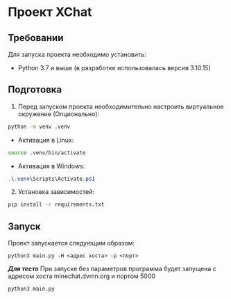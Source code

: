# Проект XChat
## Требовании
Для запуска проекта необходимо установить:
* Python 3.7 и выше (в разработке использовалась версия 3.10.15)
## Подготовка
1. Перед запуском проекта необходимительно настроить виртуальное окружение (Опционально):
```bash
python -m venv .venv
```
- Активация в Linux:
```bash
source .venv/bin/activate
```
- Активация в Windows:
```powershell
.\.venv\Scripts\Activate.ps1
```
2. Установка зависимостей:
```bash
pip install -r requirements.txt
```
## Запуск
Проект запускается следующим образом:
```shell
python3 main.py -H <адрес хоста> -p <порт>
```
***Для тесто***
При запуске без параметров программа будет запущена с адресом хоста minechat.dvmn.org и портом 5000
```shell
python3 main.py
```